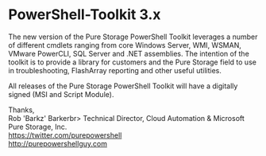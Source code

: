 # PowerShell-Toolkit 3.x

The new version of the Pure Storage PowerShell Toolkit leverages a number of different cmdlets ranging from core Windows Server, WMI, WSMAN, VMware PowerCLI, SQL Server and .NET assemblies. The intention of the toolkit is to provide a library for customers and the Pure Storage field to use in troubleshooting, FlashArray reporting and other useful utilities.

All releases of the Pure Storage PowerShell Toolkit will have a digitally signed (MSI and Script Module). 

Thanks,<br>
Rob 'Barkz' Barkerbr>
Technical Director, Cloud Automation & Microsoft<br>
Pure Storage, Inc.<br>
https://twitter.com/purepowershell<br>
http://purepowershellguy.com<br>
